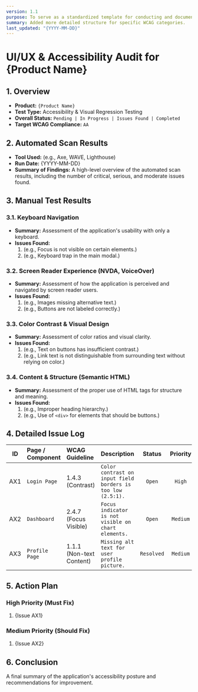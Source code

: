 ```yaml
---
version: 1.1
purpose: To serve as a standardized template for conducting and documenting a UI/UX & Accessibility Audit.
summary: Added more detailed structure for specific WCAG categories.
last_updated: "{YYYY-MM-DD}"
---
```


# UI/UX & Accessibility Audit for {Product Name}

## 1. Overview

- **Product:** `{Product Name}`
- **Test Type:** Accessibility & Visual Regression Testing
- **Overall Status:** `Pending | In Progress | Issues Found | Completed`
- **Target WCAG Compliance:** `AA`

## 2. Automated Scan Results

- **Tool Used:** (e.g., Axe, WAVE, Lighthouse)
- **Run Date:** {YYYY-MM-DD}
- **Summary of Findings:** A high-level overview of the automated scan results, including the number of critical, serious, and moderate issues found.

## 3. Manual Test Results

### 3.1. Keyboard Navigation

*   **Summary:** Assessment of the application's usability with only a keyboard.
*   **Issues Found:**
    1.  (e.g., Focus is not visible on certain elements.)
    2.  (e.g., Keyboard trap in the main modal.)

### 3.2. Screen Reader Experience (NVDA, VoiceOver)

*   **Summary:** Assessment of how the application is perceived and navigated by screen reader users.
*   **Issues Found:**
    1.  (e.g., Images missing alternative text.)
    2.  (e.g., Buttons are not labeled correctly.)

### 3.3. Color Contrast & Visual Design

*   **Summary:** Assessment of color ratios and visual clarity.
*   **Issues Found:**
    1.  (e.g., Text on buttons has insufficient contrast.)
    2.  (e.g., Link text is not distinguishable from surrounding text without relying on color.)

### 3.4. Content & Structure (Semantic HTML)

*   **Summary:** Assessment of the proper use of HTML tags for structure and meaning.
*   **Issues Found:**
    1.  (e.g., Improper heading hierarchy.)
    2.  (e.g., Use of `<div>` for elements that should be buttons.)

## 4. Detailed Issue Log

| ID | Page / Component | WCAG Guideline | Description | Status | Priority | Recommendation |
|:---:|:---|:---|:---|:---:|:---:|:---|
| AX1 | `Login Page` | 1.4.3 (Contrast) | `Color contrast on input field borders is too low (2.5:1).` | `Open` | `High` | {Increase border color to meet 3:1 ratio.} |
| AX2 | `Dashboard` | 2.4.7 (Focus Visible) | `Focus indicator is not visible on chart elements.` | `Open` | `Medium` | {Add a clear focus outline to interactive chart elements.} |
| AX3 | `Profile Page` | 1.1.1 (Non-text Content) | `Missing alt text for user profile picture.` | `Resolved` | `Medium` | {Added descriptive alt text.} |

## 5. Action Plan

### High Priority (Must Fix)
1.  {Issue AX1}

### Medium Priority (Should Fix)
1.  {Issue AX2}

## 6. Conclusion

A final summary of the application's accessibility posture and recommendations for improvement.
